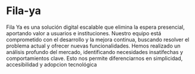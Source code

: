 # Fila-ya
Fila Ya es una solución digital escalable que elimina la espera presencial, aportando valor a usuarios e instituciones. 
Nuestro equipo está comprometido con el desarrollo y la mejora continua, buscando resolver el problema actual y ofrecer nuevas funcionalidades. 
Hemos realizado un análisis profundo del mercado, identificando necesidades insatifechas y comportamientos clave. Esto nos permite diferenciarnos en simplicidad, accesibilidad y 
adopcion tecnológica 